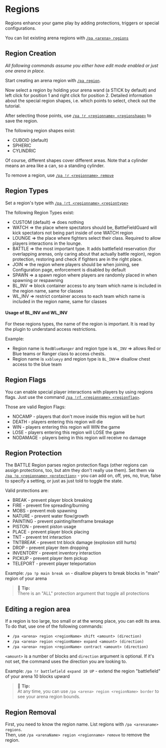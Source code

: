 # Regions

Regions enhance your game play by adding protections, triggers or special configurations.

You can list existing arena regions with [`/pa <arena> regions`](commands/regions.md)

## Region Creation

*All following commands assume you either have edit mode enabled or just one arena in place.*

Start creating an arena region with [`/pa region`](commands/region.md).

Now select a region by holding your arena wand (a STICK by default) and left click for position 1 and right click for position 2. Detailed information about the special region shapes, i.e. which points to select, check out the tutorial.

After selecting those points, use [`/pa !r <regionname> <regionshape>`](commands/region.md) to save the region.

The following region shapes exist:
- CUBOID (default)
- SPHERIC
- CYLINDRIC

Of course, different shapes cover different areas. Note that a cylinder means an area like a can, so a standing cylinder.

To remove a region, use [`/pa !r <regionname> remove`](commands/region.md)

## Region Types

Set a region's type with [`/pa !rt <regionname> <regiontype>`](commands/regiontype.md)

The following Region Types exist:

- CUSTOM (default) => does nothing
- WATCH => the place where spectators should be, BattleFieldGuard will kick spectators not being part inside of one WATCH region
- LOUNGE => the place where fighters select their class. Required to allow players interactions in the lounge.
- BATTLE => the most important type. It adds battlefield reservation (for overlapping arenas, only caring about that actually battle region), region protection, restoring and check if fighters are in the right place.
- JOIN => the region where players should be when joining, see Configuration page, enforcement is disabled by default
- SPAWN => a spawn region where players are randomly placed in when spawning or respawning 
- BL_INV => block container access to any team which name is included in the region name, same for classes
- WL_INV => restrict container access to each team which name is included in the region name, same for classes

#### Usage of BL_INV and WL_INV

For these regions types, the name of the region is important. It is read by the plugin to understand access restrictions.

Example:
* Region name is `RedBlueRanger` and region type is `WL_INV` => allows Red or Blue teams or Ranger class to access chests.
* Region name is `xxblueyy` and region type is `BL_INV`=> disallow chest access to the blue team

## Region Flags

You can enable special player interactions with players by using regions flags. 
Just use the command [`/pa !rf <regionname> <regionflag>`](commands/regionflags.md).

Those are valid Region Flags:

- NOCAMP - players that don't move inside this region will be hurt
- DEATH - players entering this region will die
- WIN - players entering this region will WIN the game
- LOSE - players entering this region will LOSE the game
- NODAMAGE - players being in this region will receive no damage 

## Region Protection

The BATTLE Region parses region protection flags (other regions can assign protections, too, but atm they don't 
really use them). Set them via [`/pa !p <regionname> <protection>`](commands/protection.md) - you can add on, off, yes, 
no, true, false to specify a setting, or just as just told to toggle the state.

Valid protections are:

- BREAK - prevent player block breaking
- FIRE - prevent fire spreading/burning
- MOBS - prevent mob spawning
- NATURE - prevent water flow/growth
- PAINTING - prevent painting/itemframe breakage
- PISTON - prevent piston usage
- PLACE - prevent player block placing
- TNT - prevent tnt interaction
- TNTBREAK - prevent tnt block damage (explosion still hurts)
- DROP - prevent player item dropping
- INVENTORY - prevent inventory interaction
- PICKUP - prevent player item pickup
- TELEPORT - prevent player teleportation

Example: `/pa !p main break on` - disallow players to break blocks in "main" region of your arena

> 🚩 **Tip:**  
> There is an "ALL" protection argument that toggle all protections

## Editing a region area

If a region is too large, too small or at the wrong place, you can edit its area. To do that, use one of the following
commands: 
* `/pa <arena> region <regionName> shift <amount> (direction)`
* `/pa <arena> region <regionName> expand <amount> (direction)`
* `/pa <arena> region <regionName> contract <amount> (direction)`

`<amount>` is a number of blocks and `direction` argument is optional. If it's not set, the command uses the direction
you are looking to.

Example: `/pa !r battlefield expand 10 UP` - extend the region "battlefield" of your arena 10 blocks upward

> 🚩 **Tip:**  
> At any time, you can use `/pa <arena> region <regionName> border` to see your arena region bounds.

## Region Removal

First, you need to know the region name. List regions with `/pa <arenaname> regions`.  
Then, use `/pa <arenaName> region <regionname> remove` to remove the region.
